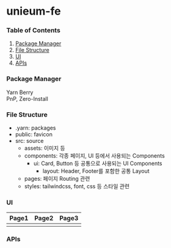 # unieum-fe

### Table of Contents
1. [Package Manager](#Package-Manager)
2. [File Structure](#File-Structure)
3. [UI](#UI)
4. [APIs](#APIs)

### Package Manager
Yarn Berry  
PnP, Zero-Install

### File Structure
- .yarn: packages  
- public: favicon  
- src: source  
  - assets: 이미지 등  
  - components: 각종 페이지, UI 등에서 사용되는 Components  
    - ui: Card, Button 등 공통으로 사용되는 UI Components  
      - layout: Header, Footer를 포함한 공통 Layout  
  - pages: 페이지 Routing 관련  
  - styles: tailwindcss, font, css 등 스타일 관련  

### UI
|Page1|Page2|Page3|
|---|---|---|
||||

### APIs
